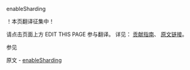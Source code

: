  enableSharding

 ！本页翻译征集中！

请点击页面上方 EDIT THIS PAGE 参与翻译。
详见：
[贡献指南]( https://github.com/JinMuInfo/MongoDB-Manual-zh/blob/master/CONTRIBUTING.md )、
[原文链接](  https://docs.mongodb.com/manual/reference/command/enableSharding/  )。

 参见

原文 - [enableSharding]( https://docs.mongodb.com/manual/reference/command/enableSharding/ )

